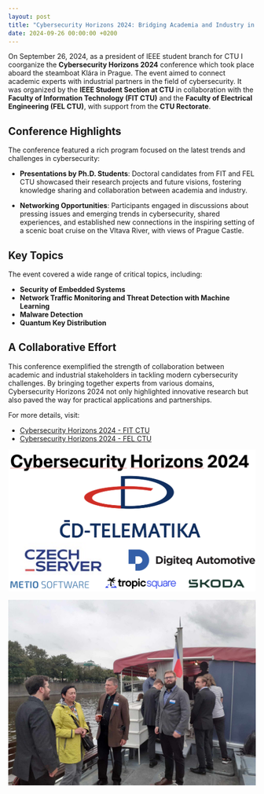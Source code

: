 ```yaml
---
layout: post
title: "Cybersecurity Horizons 2024: Bridging Academia and Industry in Cybersecurity"
date: 2024-09-26 00:00:00 +0200
---
```


On September 26, 2024, as a president of IEEE student branch for CTU I coorganize the **Cybersecurity Horizons 2024** conference which took place aboard the steamboat Klára in Prague. The event aimed to connect academic experts with industrial partners in the field of cybersecurity. It was organized by the **IEEE Student Section at CTU** in collaboration with the **Faculty of Information Technology (FIT CTU)** and the **Faculty of Electrical Engineering (FEL CTU)**, with support from the **CTU Rectorate**.

## Conference Highlights

The conference featured a rich program focused on the latest trends and challenges in cybersecurity:

- **Presentations by Ph.D. Students**: Doctoral candidates from FIT and FEL CTU showcased their research projects and future visions, fostering knowledge sharing and collaboration between academia and industry.

- **Networking Opportunities**: Participants engaged in discussions about pressing issues and emerging trends in cybersecurity, shared experiences, and established new connections in the inspiring setting of a scenic boat cruise on the Vltava River, with views of Prague Castle.

## Key Topics

The event covered a wide range of critical topics, including:

- **Security of Embedded Systems**
- **Network Traffic Monitoring and Threat Detection with Machine Learning**
- **Malware Detection**
- **Quantum Key Distribution**

## A Collaborative Effort

This conference exemplified the strength of collaboration between academic and industrial stakeholders in tackling modern cybersecurity challenges. By bringing together experts from various domains, Cybersecurity Horizons 2024 not only highlighted innovative research but also paved the way for practical applications and partnerships.

For more details, visit:

- [Cybersecurity Horizons 2024 - FIT CTU](https://fit.cvut.cz/cs/zivot-na-fit/aktualne/udalosti/21024-cybersecurity-horizons-2024)
- [Cybersecurity Horizons 2024 - FEL CTU](https://fel.cvut.cz/cs/aktualne/akce/36013-cybersecurity-horizons-2024)

![group-foto](/pictures/blog/5/sponsors.png)

![group-foto](/pictures/blog/5/people.png)
